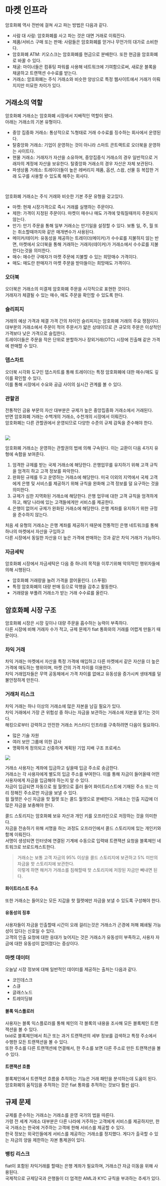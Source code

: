 # 마켓 인프라

암호화폐 역사 전반에 걸쳐 사고 파는 방법은 다음과 같다.

- 사람 대 사람: 암호화폐를 사고 파는 것은 대면 거래로 이뤄진다.
- 제품/서비스 구매 또는 판매: 사람들은 암호화폐를 얻거나 무언가의 대가로 소비한다.
- 암호화폐 ATM: 키오스크는 암호화폐를 현금으로 분배한다. 또한 현금을 암호화폐로 바꿀 수 있다.
- 채굴: 마이너들은 컴퓨팅 파워를 사용해 네트워크에 기여함으로써, 새로운 블록을 채굴하고 트랜잭션 수수료를 받는다.
- 거래소: 암호화폐는 주식 거래소와 비슷한 양상으로 특정 웹사이트에서 거래가 이뤄지지만 미묘한 차이가 있다.

## 거래소의 역할

암호화폐 거래소는 암호화폐 시장에서 지배적인 역할이 됐다. <br>
아래는 거래소의 기본 유형이다.

- 중앙 집중화 거래소: 통상적으로 %형태로 거래 수수료를 징수하는 회사에서 운영된다.
- 탈중앙화 거래소: 기업이 운영하는 것이 아니라 스마트 콘트랙트로 오더북을 운영하는 사이트다.
- 현물 거래소: 거래자가 자산을 소유하며, 중앙집중식 거래소의 경우 일반적으로 거래자의 계정에 자산을 보유한다. 탈중앙화 거래소의 경우 자산은 자체 보관된다.
- 파생상품 거래소: 트레이더들이 높은 레버리지 제품, 옵션, 스왑, 선물 등 복잡한 거래 도구를 사용할 수 있도록 해주는 회사다.

<br>

암호화폐 거래소는 주식 거래와 비슷한 기본 주문 유형을 갖고있다.

- 마켓: 현재 시장가격으로 즉시 거래를 실행하는 주문이다.
- 제한: 가격이 지정된 주문이다. 마켓이 매수나 매도 가격에 맞춰질때까지 주문되지 않는다.
- 만기: 만기 주문을 통해 일부 거래소는 만기일을 설정할 수 있다. 보통 일, 주, 월 또는 취소할때까지와 같은 매개변수가 사용된다.
- 메이커/테이커: 유동성을 제공하는 트레이더(메이커)가 수수료를 지불하지 않는 반면, 마켓에서 오더북을 통해 거래하는 거래자(테이커)가 거래소에서 수수료를 지불한다는것을 의미한다.
- 매수: 매수란 구매자가 마켓 주문에 지불할 수 있는 희망매수 가격이다.
- 매도: 매도란 판매자가 마켓 주문을 받아들이는 희망매도 가격이다.

### 오더북

오더북은 거래소의 미결제 암호화폐 주문을 시각적으로 표현한 것이다. <br>
거래자가 체결될 수 있는 매수, 매도 주문을 확인할 수 있도록 한다.

### 슬리피지

거래의 예상 가격과 체결 가격 간의 차이인 슬리피지는 암호화폐 거래의 주요 쟁점이다. <br>
대부분의 거래소에서 주문이 적어 주문서가 얇은 상태이므로 큰 규모의 주문은 이상적인 가격보다 낮은 가격으로 슬립한다. <br>
트레이더들은 주문을 작은 단위로 분할하거나 장외거래(OTC) 시장에 진출해 같은 가격에 판매할 수 있다.

### 뎁스차트

오더북 시각화 도구인 뎁스차트를 통해 트레이더는 특정 암호화폐에 대한 매수/매도 깊이를 확인할 수 있다. <br>
이를 통해 시장에서 수요와 공급 사이의 실시간 관계를 볼 수 있다.

### 관할권

전통적인 금융 부문의 자산 대부분은 규제가 높은 중앙집중화 거래소에서 거래된다. <br>
반면 암호화폐 거래는 수백개의 거래소, 수천개의 시장에서 이뤄진다. <br>
암호화폐는 다른 관할권에서 운영되므로 다양한 수준의 규제 감독을 준수해야 한다.

<br>

<img src="img/1.png" />

암호화폐 거래소는 운영하는 관할권의 법에 의해 구속된다. 이는 교환이 다음 4가지 유형에 속함을 보여준다.

1. 엄격한 규제를 받는 국제 거래소에 해당한다. 은행업무를 유지하기 위해 고객 규칙을 엄격히 하고 고객 정보를 파악한다.
2. 완화된 규제를 두고 운영하는 거래소에 해당한다. 미국 이외의 지역에서 국제 고객에게 은행 및 서비스를 제공하기 위해 규칙을 완화해 고객 정보를 덜 요구하는 것을 의미한다.
3. 규제가 심한 지역화된 거래소에 해당한다. 은행 업무에 대한 고객 규칙을 엄격하게 하고, 해당 나라에 있는 고객들에게만 서비스를 제공한다.
4. 은행이 없어서 규제가 완화된 거래소에 해당한다. 은행 계좌를 유지하기 위한 규정을 준수하지 않는다.

처음 세 유형의 거래소는 은행 계좌를 제공하기 때문에 전통적인 은행 네트워크를 통해 하나의 마켓에서 자산을 구입하고 <br>
다른 시장에서 동일한 자산을 더 높은 가격에 판매하는 것과 같은 차익 거래가 가능하다.

### 자금세탁

암호화폐 시장에서 자금세탁은 다음 중 하나의 목적을 이루기위해 악의적인 행위자들에 의해 시행된다.

- 암호화폐 거래량을 늘려 가격을 끌어올린다. (스푸핑)
- 특정 암호화폐의 대량 판매 등으로 악행을 감추고 활동한다.
- 거래량을 부풀려 거래소가 받는 거래 수수료를 올린다.

## 암호화폐 시장 구조

암호화폐 시장은 시장 깊이나 대량 주문을 흡수하는 능력이 부족하다. <br>
다른 시장에 비해 거래자 수가 적고, 규제 문제가 fiat 통화와의 거래를 어렵게 만들기 때문이다.

### 차익 거래

차익 거래는 마켓에서 자산을 특정 가격에 매입하고 다른 마켓에서 같은 자산을 더 높은 가격에 매도하는 행위이며, 마켓 간의 가격 차이를 이용한다. <br>
차익 거래업자들은 무역 공동체에서 가격 차이를 없애고 유동성을 증가시켜 생태계를 덜 불안정하게 만든다. 

### 거래처 리스크

차익 거래는 하나 이상의 거래소에 많은 자본을 남길 필요가 있다. <br>
차익 거래에서 가장 큰 위험성 중 하나는 자금을 보관하는 거래소에 자본을 맡기는 것이다. <br>
해킹으로부터 강력하고 안전한 거래소 커스터디 인프라를 구축하려면 다음이 필요하다.

- 많은 기술 자원
- 여러 보안 그룹에 의한 감사
- 명확하게 정의되고 신중하게 계획된 기업 지배 구조 프로세스

<img src="img/2.png" />

거래소 사용자는 계좌에 입금하고 싶을때 입금 주소로 송금한다. <br>
거래소는 각 사용자에게 별도의 입금 주소를 부여한다. 이를 통해 자금이 들어올때 어떤 사용자에게 자금을 입금해야 하는지 알 수 있다. <br>
자금이 입금되면 자동으로 웜 월렛으로 흘러 들어 화이트리스트에 기재된 주소 또는 미리 정해진 주소로만 자금을 보낼 수 있다. <br>
웜 월렛은 수신 자금을 핫 월렛 또는 콜드 월렛으로 분배한다. 거래소는 인출 지갑에 더 많은 자금을 보충해야 한다.

콜드 스토리지는 암호화폐 보유 자산과 개인 키를 오프라인으로 저장하는 것을 의미한다. <br>
자금을 전송하기 위해 서명을 하는 과정도 오프라인에서 콜드 스토리지에 있는 개인키와 함께 이뤄진다. <br>
서명이 생성되면 인터넷에 연결된 기계에 수동으로 입력돼 트랜잭션 요청을 블록체인 네트워크로 브로드캐스트한다.

> 거래소는 보통 고객 자금의 95% 이상을 콜드 스토리지에 보관하고 5% 미만의 자금을 핫 스토리지에 보관한다. <br>
> 이렇게 하면 해커가 거래소를 침해할때 핫 스토리지에 저장된 자금만 빼내면 된다. <br>

#### 화이트리스트 주소

또한 거래소는 들어오는 모든 지갑을 핫 월렛에만 자금을 보낼 수 있도록 구성해야 한다.

#### 유동성의 징후

사용자들이 자금을 인출할때 시간이 오래 걸리는것은 거래소가 곤경에 처해 폐쇄될 가능성이 있다는 신호일 수 있다. <br>
고객의 인출 요청에 대한 응대가 늦어지는 것은 거래소가 유동성이 부족하고, 사용자 자금에 대한 유동성이 없어졌다는 증상이다.

### 마켓 데이터

오늘날 시장 정보에 대해 일반적인 데이터를 제공하는 출처는 다음과 같다.

- 코인데스크
- 스큐
- 글래스노드
- 트레이딩뷰

#### 블록 익스플로러

사용자는 블록 익스플로러를 통해 체인의 각 블록의 내용을 조사해 모든 블록체인 트랜잭션을 볼 수 있다. <br>
txid로 블록체인에서 최근 또는 과거 트랜잭션의 세부 정보를 검색하고 특정 주소에서 수행한 모든 트랜잭션을 볼 수 있다. <br>
또한 주소를 다른 트랜잭션에 연결해서, 한 주소를 보면 다른 주소로 만든 트랜잭션을 볼 수 있다.

#### 트랜잭션 흐름

블록체인에서 트랜잭션 흐름을 추적하는 기능은 거래 패턴을 분석하는데 도움이 된다. <br>
암호화폐의 움직임을 추적하는 것은 fiat 통화를 추적하는 것보다 훨씬 쉽다.

## 규제 문제

규제를 준수하는 거래소는 거래소를 운영 국가의 법을 따른다. <br>
가령 전 세계 거래소 대부분은 다른 나라에 거주하는 고객에게 서비스를 제공하지만, 한국 거래소는 한국에 거주하는 고객에 한해 서비스를 제공할 수 있다. <br>
한국 정보는 외국인들에게 서비스를 제공하는 거래소를 정지했다. 게다가 출국할 수 있는 자금의 양을 제한하는 자본 통제권이 있다.

### 뱅킹 리스크

fiat이 포함된 차익거래를 할때는 은행 계좌가 필요하며, 거래소간 자금 이동을 위해 사용된다. <br>
국제적으로 규제당국과 은행들이 더 엄격한 AML과 KYC 규칙을 부과하는 추세가 있다.







